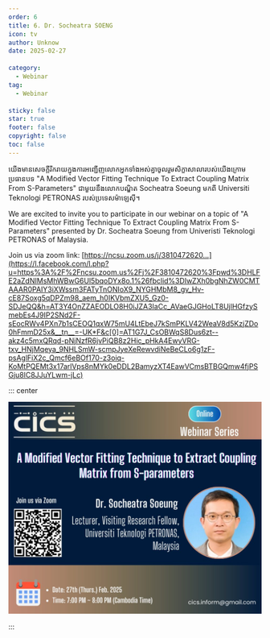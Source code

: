 ```yaml
---
order: 6
title: 6. Dr. Socheatra SOENG
icon: tv
author: Unknow
date: 2025-02-27

category:
  - Webinar
tag:
  - Webinar

sticky: false
star: true
footer: false
copyright: false
toc: false
---
```


យើងមានសេចក្តីរីករាយក្នុងការអញ្ជើញលោកអ្នកទាំងអស់គ្នាចូលរួមសិក្ខាសាលារបស់យើងក្រោមប្រធានបទ "A Modified Vector Fitting Technique To Extract Coupling Matrix From S-Parameters" ជាមួយនឹងលោកបណ្ឌិត Socheatra Soeung មកពី Universiti Teknologi PETRONAS របស់ប្រទេសម៉ាឡេស៊ី។

We are excited to invite you to participate in our webinar on a topic of "A Modified Vector Fitting Technique To Extract Coupling Matrix From S-Parameters" presented by Dr. Socheatra Soeung from Univeristi Teknologi PETRONAS of Malaysia.

Join us via zoom link: [https://ncsu.zoom.us/j/3810472620...](https://l.facebook.com/l.php?u=https%3A%2F%2Fncsu.zoom.us%2Fj%2F3810472620%3Fpwd%3DHLFE2aZdNIMsMhWBwG6Ul5bqoDYx8o.1%26fbclid%3DIwZXh0bgNhZW0CMTAAAR0PAIY3iXWssm3FATyTnONIoX9_NYGHMbM8_gv_Hv-cE87Soxg5qDPZm98_aem_h0IKVbmZXU5_Gz0-SDJeQQ&h=AT3Y4OnZZAEODLO8H0iJZA3IaCc_AVaeGJGHoLT8UjlHGfzySmebEs4J9IP2SNd2F-sEocRWv4PXn7b1sCEOQ1qxW75mU4LtEbeJ7kSmPKLV42WeaV8d5KzjZDo0hFmmD25x&__tn__=-UK*F&c[0]=AT1G7J_CsOBWqS8Dus6zt--akz4c5mxQRqd-pNjNzfR6jvPiQB8z2Hic_pHkA4EwyVRG-txv_HNjMqeya_9NHLSmW-scmpJyeXeRewvdiNeBeCLo6g1zF-psAglFiX2c_Qmcf6eBOf170-z3oiq-KoMtPQEMt3x17arlVps8nMYk0eDDL2BamyzXT4EawVCmsBTBGQmw4fjPSGju8lC8JJuYLwm-jLc)

::: center

<img src="./image-20250225120137089.png" alt="image-20250225120137089" />

:::
